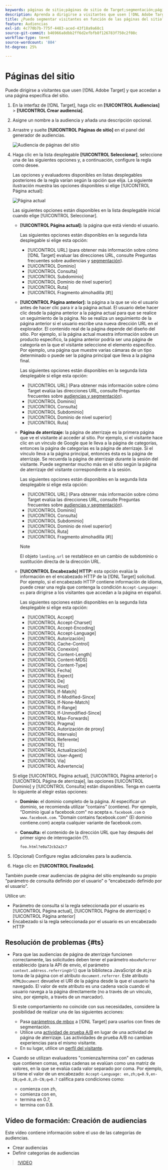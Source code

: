 ```yaml
---
keywords: páginas de sitio;páginas de sitio de Target;segmentación;página actual;página actual de Target;página anterior de Target;página de aterrizaje;página de aterrizaje de Target;encabezado http
description: Aprenda a dirigirse a visitantes que usen [!DNL Adobe Target] personas que están en una página específica del sitio.
title: ¿Puedo segmentar visitantes en función de las páginas del sitio?
feature: Audiencias
exl-id: 4c770b7b-775f-4483-aced-43f18a9a68c1
source-git-commit: b46966a8dbb2ff6d2efbfb8f126783f750c2f08c
workflow-type: tm+mt
source-wordcount: '884'
ht-degree: 25%

---
```


# Páginas del sitio

Puede dirigirse a visitantes que usen [!DNL Adobe Target] y que accedan a una página específica del sitio.

1. En la interfaz de [!DNL Target], haga clic en **[!UICONTROL Audiencias]** > **[!UICONTROL Crear audiencia]**.
1. Asigne un nombre a la audiencia y añada una descripción opcional.
1. Arrastre y suelte **[!UICONTROL Páginas de sitio]** en el panel del generador de audiencias.

   ![Audiencia de páginas del sitio](assets/target_site_pages.png)

1. Haga clic en la lista desplegable **[!UICONTROL Seleccionar]**, seleccione una de las siguientes opciones y, a continuación, configure la regla como desee.

   Las opciones y evaluadores disponibles en listas desplegables posteriores de la regla varían según la opción que elija. La siguiente ilustración muestra las opciones disponibles si elige [!UICONTROL Página actual]:

   ![Página actual](assets/current-page.png)

   Las siguientes opciones están disponibles en la lista desplegable inicial cuando elige [!UICONTROL Seleccionar].

   * **[!UICONTROL Página actual]:** la página que está viendo el usuario.

      Las siguientes opciones están disponibles en la segunda lista desplegable si elige esta opción:

      * [!UICONTROL URL]  (para obtener más información sobre cómo  [!DNL Target] evaluar las direcciones URL, consulte Preguntas frecuentes sobre audiencias y  [segmentación](/help/c-target/c-troubleshooting-targets-and-audiences/troubleshooting-targets-and-audiences.md)).
      * [!UICONTROL Dominio]
      * [!UICONTROL Consulta]
      * [!UICONTROL Subdominio]
      * [!UICONTROL Dominio de nivel superior]
      * [!UICONTROL Ruta]
      * [!UICONTROL Fragmento almohadilla (#)]
   * **[!UICONTROL Página anterior]:** la página a la que se vio el usuario antes de hacer clic para ir a la página actual. El usuario debe hacer clic desde la página anterior a la página actual para que se realice un seguimiento de la página. No se realiza un seguimiento de la página anterior si el usuario escribe una nueva dirección URL en el explorador. El contenido real de la página depende del diseño del sitio. Por ejemplo, si la página actual muestra información sobre un producto específico, la página anterior podría ser una página de categoría en la que el visitante seleccione el elemento específico. Por ejemplo, una página que muestre varias cámaras de un tipo determinado o puede ser la página principal que lleva a la página final.

      Las siguientes opciones están disponibles en la segunda lista desplegable si elige esta opción:

      * [!UICONTROL URL]  (Para obtener más información sobre cómo Target evalúa las direcciones URL, consulte Preguntas frecuentes sobre  [audiencias y segmentación](/help/c-target/c-troubleshooting-targets-and-audiences/troubleshooting-targets-and-audiences.md)).
      * [!UICONTROL Dominio]
      * [!UICONTROL Consulta]
      * [!UICONTROL Subdominio]
      * [!UICONTROL Dominio de nivel superior]
      * [!UICONTROL Ruta]
   * **Página de aterrizaje:** la página de aterrizaje es la primera página que ve el visitante al acceder al sitio. Por ejemplo, si el visitante hace clic en un vínculo de Google que le lleva a la página de categorías, entonces la página de categorías es la página de aterrizaje. Si el vínculo lleva a la página principal, entonces ésta es la página de aterrizaje. Se recuerda la página de aterrizaje durante la sesión del visitante. Puede segmentar mucho más en el sitio según la página de aterrizaje del visitante correspondiente a la sesión.

      Las siguientes opciones están disponibles en la segunda lista desplegable si elige esta opción:

      * [!UICONTROL URL]  (Para obtener más información sobre cómo Target evalúa las direcciones URL, consulte Preguntas frecuentes sobre  [audiencias y segmentación](/help/c-target/c-troubleshooting-targets-and-audiences/troubleshooting-targets-and-audiences.md)).
      * [!UICONTROL Dominio]
      * [!UICONTROL Consulta]
      * [!UICONTROL Subdominio]
      * [!UICONTROL Dominio de nivel superior]
      * [!UICONTROL Ruta]
      * [!UICONTROL Fragmento almohadilla (#)]

      >[!NOTE]
      >
      >El objeto `landing.url` se restablece en un cambio de subdominio o sustitución directa de la dirección URL.

   * **[!UICONTROL Encabezado] HTTP:** esta opción evalúa la información en el encabezado HTTP de la  [!DNL Target] solicitud. Por ejemplo, si el encabezado HTTP contiene información de idioma, puede crear una regla que contenga la condición `Accept-Language: es` para dirigirse a los visitantes que accedan a la página en español.

      Las siguientes opciones están disponibles en la segunda lista desplegable si elige esta opción:

      * [!UICONTROL Accept]
      * [!UICONTROL Accept-Charset]
      * [!UICONTROL Accept-Encoding]
      * [!UICONTROL Accept-Language]
      * [!UICONTROL Autorización]
      * [!UICONTROL Cache-Control]
      * [!UICONTROL Conexión]
      * [!UICONTROL Content-Length]
      * [!UICONTROL Content-MDS]
      * [!UICONTROL Content-Type]
      * [!UICONTROL Fecha]
      * [!UICONTROL Expect]
      * [!UICONTROL De]
      * [!UICONTROL Host]
      * [!UICONTROL If-Match]
      * [!UICONTROL If-Modified-Since]
      * [!UICONTROL If-None-Match]
      * [!UICONTROL If-Range]
      * [!UICONTROL If-Unmodified-Since]
      * [!UICONTROL Max-Forwards]
      * [!UICONTROL Pragma]
      * [!UICONTROL Autorización de proxy]
      * [!UICONTROL Intervalo]
      * [!UICONTROL Referente]
      * [!UICONTROL TE]
      * [!UICONTROL Actualización]
      * [!UICONTROL User-Agent]
      * [!UICONTROL Via]
      * [!UICONTROL Advertencia]

   Si elige [!UICONTROL Página actual], [!UICONTROL Página anterior] o [!UICONTROL Página de aterrizaje], las opciones [!UICONTROL Dominio] y [!UICONTROL Consulta] están disponibles. Tenga en cuenta lo siguiente al elegir estas opciones:

   * **Dominio:** el dominio completo de la página. Al especificar un dominio, se recomienda utilizar “contains” (contiene). Por ejemplo, &quot;Dominio igual a facebook.com&quot; no acepta `m.facebook.com` o `www.facebook.com`. &quot;Domain contains facebook.com&quot; (El dominio contiene.com) acepta cualquier variante de facebook.com.
   * **Consulta:** el contenido de la dirección URL que hay después del primer signo de interrogación (?).

      `foo.html?e0a72cb2a2c7`





1. (Opcional) Configure reglas adicionales para la audiencia.
1. Haga clic en **[!UICONTROL Finalizado]**.

También puede crear audiencias de página del sitio empleando su propio “parámetro de consulta definido por el usuario” o “encabezado definido por el usuario”.

Utilice un:

* Parámetro de consulta si la regla seleccionada por el usuario es [!UICONTROL Página actual], [!UICONTROL Página de aterrizaje] o [!UICONTROL Página anterior]
* Encabezado si la regla seleccionada por el usuario es un encabezado HTTP

## Resolución de problemas {#ts}

* Para que las audiencias de página de aterrizaje funcionen correctamente, las solicitudes deben tener el parámetro `mboxReferrer` establecido (para la API de envío, el parámetro `context.address.referringUrl`) que la biblioteca JavaScript de at.js toma de la página con el atributo `document.referrer`. Este atributo `HTMLDocument` devuelve el URI de la página desde la que el usuario ha navegado. El valor de este atributo es una cadena vacía cuando el usuario navega a la página directamente (no a través de un vínculo, sino, por ejemplo, a través de un marcador).

   Si este comportamiento no coincide con sus necesidades, considere la posibilidad de realizar una de las siguientes acciones:

   * Pasa [parámetros de mbox](/help/c-implementing-target/c-implementing-target-for-client-side-web/t-mbox-download/c-understanding-global-mbox/pass-parameters-to-global-mbox.md) a [!DNL Target] para usarlos con fines de segmentación.
   * Utilice una [actividad de prueba A/B](/help/c-activities/t-test-ab/test-ab.md) en lugar de una actividad de página de aterrizaje. Las actividades de prueba A/B no cambian experiencias para el mismo visitante.
   * En su lugar, utilice un [perfil del visitante](/help/c-target/c-audiences/c-target-rules/visitor-profile.md).

* Cuando se utilizan evaluadores &quot;comienza/termina con&quot; en cadenas que contienen comas, estas cadenas se evalúan como una matriz de valores, en la que se evalúa cada valor separado por coma. Por ejemplo, si tiene el valor de un encabezado: `Accept-Language: en,zh;q=0.9,en-IN;q=0.8,zh-CN;q=0.7` califica para condiciones como:
   * comienza con zh,
   * comienza con en,
   * termina en 0.7,
   * termina con 0.8.

## Vídeo de formación: Creación de audiencias

Este vídeo contiene información sobre el uso de las categorías de audiencias.

* Crear audiencias
* Definir categorías de audiencias

>[!VIDEO](https://video.tv.adobe.com/v/17392)
